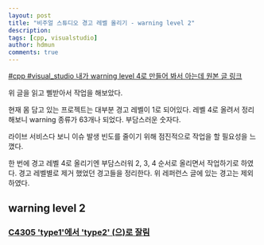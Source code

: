 ```yaml
---
layout: post
title: "비주얼 스튜디오 경고 레벨 올리기 - warning level 2"
description:
tags: [cpp, visualstudio]
author: hdmun
comments: true
---
```


[#cpp #visual_studio 내가 warning level 4로 만들어 봐서 아는데 원본 글 링크](http://ohyecloudy.com/pnotes/archives/visual-studio-warning-level-4/)

위 글을 읽고 삘받아서 작업을 해보았다.

현재 몸 담고 있는 프로젝트는 대부분 경고 레벨이 1로 되어있다. 레벨 4로 올려서 정리해보니 warning 종류가 63개나 되었다. 부담스러운 숫자다.

라이브 서비스다 보니 이슈 발생 빈도를 줄이기 위해 점진적으로 작업을 할 필요성을 느꼈다.

한 번에 경고 레벨 4로 올리기엔 부담스러워 2, 3, 4 순서로 올리면서 작업하기로 하였다. 경고 레벨별로 제거 했었던 경고들을 정리한다. 위 레퍼런스 글에 있는 경고는 제외하였다.

## warning level 2

### [C4305 'type1'에서 'type2' (으)로 잘림](https://docs.microsoft.com/ko-kr/cpp/error-messages/compiler-warnings/compiler-warning-level-1-c4305?view=vs-2019)

~~~cpp
~~~
